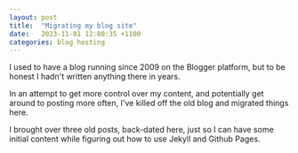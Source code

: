 ```yaml
---
layout: post
title:  "Migrating my blog site"
date:   2023-11-01 12:00:35 +1100
categories: blog hosting
---
```


I used to have a blog running since 2009 on the Blogger platform, but to be honest I hadn't written anything there in years.

In an attempt to get more control over my content, and potentially get around to posting more often, I've killed off the old blog and migrated things here.

I brought over three old posts, back-dated here, just so I can have some initial content while figuring out how to use Jekyll and Github Pages.

